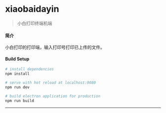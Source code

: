 # xiaobaidayin

> 小白打印终端机端

#### 简介

小白打印的打印端，输入打印号打印已上传的文件。

#### Build Setup

``` bash
# install dependencies
npm install

# serve with hot reload at localhost:9080
npm run dev

# build electron application for production
npm run build


```

---
